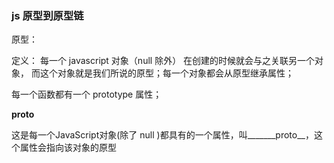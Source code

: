 ### js 原型到原型链

原型： 

定义： 每一个 javascript 对象（null 除外） 在创建的时候就会与之关联另一个对象， 而这个对象就是我们所说的原型；每一个对象都会从原型继承属性；

每一个函数都有一个 prototype 属性；

____proto____

这是每一个JavaScript对象(除了 null )都具有的一个属性，叫_______proto__，这个属性会指向该对象的原型


